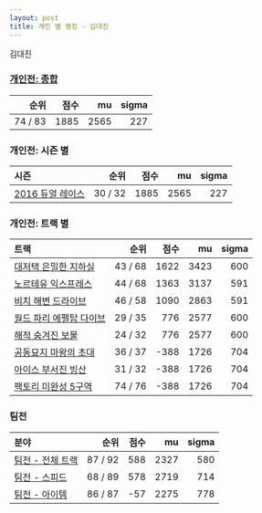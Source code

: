 ```yaml
---
layout: post
title: 개인 별 랭킹 - 김대진
---
```


김대진

### [개인전: 종합](../singles-full)

| 순위 | 점수 | mu | sigma |
|---:|---:|---:|---:|
| 74 / 83 | 1885 | 2565 | 227 |

### 개인전: 시즌 별

| 시즌 | 순위 | 점수 | mu | sigma |
|:---|---:|---:|---:|---:|
| [2016 듀얼 레이스](../s2016_1) | 30 / 32 | 1885 | 2565 | 227 |

### 개인전: 트랙 별

| 트랙 | 순위 | 점수 | mu | sigma |
|:---|---:|---:|---:|---:|
| [대저택 은밀한 지하실](../jeotaek) | 43 / 68 | 1622 | 3423 | 600 |
| [노르테유 익스프레스](../noex) | 44 / 68 | 1363 | 3137 | 591 |
| [비치 해변 드라이브](../haebyun) | 46 / 58 | 1090 | 2863 | 591 |
| [월드 파리 에펠탑 다이브](../eifel) | 29 / 35 | 776 | 2577 | 600 |
| [해적 숨겨진 보물](../haesumbo) | 24 / 32 | 776 | 2577 | 600 |
| [공동묘지 마왕의 초대](../mawang) | 36 / 37 | -388 | 1726 | 704 |
| [아이스 부서진 빙산](../boobing) | 31 / 32 | -388 | 1726 | 704 |
| [팩토리 미완성 5구역](../district5) | 74 / 76 | -388 | 1726 | 704 |

### 팀전

| 분야 | 순위 | 점수 | mu | sigma |
|:---|---:|---:|---:|---:|
| [팀전 - 전체 트랙](../team-full) | 87 / 92 | 588 | 2327 | 580 |
| [팀전 - 스피드](../team-speed) | 68 / 89 | 578 | 2719 | 714 |
| [팀전 - 아이템](../team-item) | 86 / 87 | -57 | 2275 | 778 |
